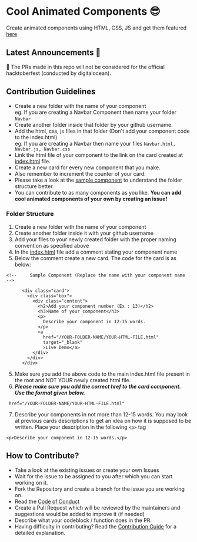 # Cool Animated Components 😎

Create animated components using HTML, CSS, JS and get them featured [here](https://pccoe-acm-hacktoberfest-2023.github.io/animated-components/)

## Latest Announcements 📢

🔴 The PRs made in this repo will not be considered for the official hacktoberfest (conducted by digitalocean).

## Contribution Guidelines

- Create a new folder with the name of your component <br> eg. If you are creating a Navbar Component then name your folder `Navbar`
- Create another folder inside that folder by your github username.
- Add the html, css, js files in that folder (Don't add your component code to the index.html) <br> eg. If you are creating a Navbar then name your files `Navbar.html, Navbar.js, Navbar.css`
- Link the html file of your component to the link on the card created at [index.html](https://github.com/pccoe-acm-hacktoberfest-2023/animated-components/blob/main/index.html) file.
- Create a new card for every new component that you make.
- Also remember to increment the counter of your card.
- Please take a look at the [sample component](https://github.com/pccoe-acm-hacktoberfest-2023/animated-components/tree/main/Sample) to understand the folder structure better.
- You can contribute to as many components as you like. <b>You can add cool animated components of your own by creating an issue!</b>

### Folder Structure

1. Create a new folder with the name of your component
2. Create another folder inside it with your github username
3. Add your files to your newly created folder with the proper naming convention as specified above
4. In the [index.html](https://github.com/pccoe-acm-hacktoberfest-2023/animated-components/blob/main/index.html) file add a comment stating your component name
5. Below the comment create a new card. The code for the card is as below: <br>

```
<!--     Sample Component (Replace the name with your component name  -->

      <div class="card">
        <div class="box">
          <div class="content">
            <h2>Add your component number (Ex : 13)</h2>
            <h3>Name of your component</h3>
            <p>
              Describe your component in 12-15 words.
            </p>
            <a
              href="/YOUR-FOLDER-NAME/YOUR-HTML-FILE.html"
              target="_blank"
              >Live Demo</a>
          </div>
        </div>
      </div>
```

5. Make sure you add the above code to the main index.html file present in the root and NOT YOUR newly created html file.
6. <b><i> Please make sure you add the correct href to the card component. Use the format given below. </i></b>

```
 href="/YOUR-FOLDER-NAME/YOUR-HTML-FILE.html"
```

7. Describe your components in not more than 12-15 words. You may look at previous cards descriptions to get an idea on how it is supposed to be written.
   Place your description in the following `<p>` tag

```
<p>Describe your component in 12-15 words.</p>
```

## How to Contribute?

- Take a look at the existing issues or create your own Issues
- Wait for the issue to be assigned to you after which you can start working on it.
- Fork the Repository and create a branch for the issue you are working on.
- Read the [Code of Conduct](CODE_OF_CONDUCT.md)
- Create a Pull Request which will be reviewed by the maintainers and suggestions would be added to improve it (if needed)
- Describe what your codeblock / function does in the PR.
- Having difficulty in contributing? Read the [Contribution Guide](CONTRIBUTING.md) for a detailed explanation.
